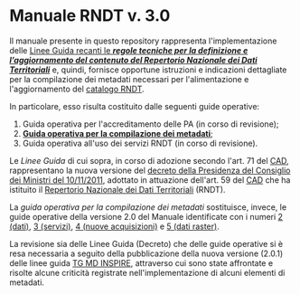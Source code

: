 # Manuale RNDT v. 3.0

Il manuale presente in questo repository rappresenta l&#39;implementazione delle [Linee Guida recanti le ***regole tecniche per la definizione e l’aggiornamento del contenuto del Repertorio Nazionale dei Dati Territoriali***](https://geodati.gov.it/geoportale/images/struttura/documenti/LG-RNDT_v.1.0c_bozza.pdf) e, quindi, fornisce opportune istruzioni e indicazioni dettagliate per la compilazione dei metadati necessari per l&#39;alimentazione e l&#39;aggiornamento del [catalogo RNDT](https://geodati.gov.it).

In particolare, esso risulta costituito dalle seguenti guide operative:

1. Guida operativa per l&#39;accreditamento delle PA (in corso di revisione);
2. **[Guida operativa per la compilazione dei metadati](metadata)**;
3. Guida operativa all&#39;uso dei servizi RNDT (in corso di revisione).

Le _Linee Guida_ di cui sopra, in corso di adozione secondo l'art. 71 del [CAD][CAD], rappresentano la nuova versione del [decreto della Presidenza del Consiglio dei Ministri del 10/11/2011](https://geodati.gov.it/geoportale/regole-tecniche-rndt), adottato in attuazione dell&#39;art. 59 del [CAD][CAD] che ha istituito il [Repertorio Nazionale dei Dati Territoriali](https://geodati.gov.it) (RNDT).

La _guida operativa per la compilazione dei metadati_ sostituisce, invece, le guide operative della versione 2.0 del Manuale identificate con i numeri [2 (dati)](https://geodati.gov.it/geoportale/images/RNDT_guida_operativa_dati_v2.0_20140725.pdf), [3 (servizi)](https://geodati.gov.it/geoportale/images/RNDT_guida_operativa_servizi_v2.0_20140725.pdf), [4 (nuove acquisizioni)](https://geodati.gov.it/geoportale/images/RNDT_guida_operativa_nuove_acquisizioni_v2.0_20140725.pdf) e [5 (dati raster)](https://geodati.gov.it/geoportale/images/RNDT_guida_operativa_datiraster_v2.0_20140725.pdf).

La revisione sia delle Linee Guida (Decreto) che delle guide operative si è resa necessaria a seguito della pubblicazione della nuova versione (2.0.1) delle linee guida [TG MD INSPIRE], attraverso cui sono state affrontate e risolte alcune criticità registrate nell&#39;implementazione di alcuni elementi di metadati.


[CAD]: https://docs.italia.it/italia/piano-triennale-ict/codice-amministrazione-digitale-docs/it/v2017-12-13/index.html
[TG MD INSPIRE]: https://inspire.ec.europa.eu/id/document/tg/metadata-iso19139
